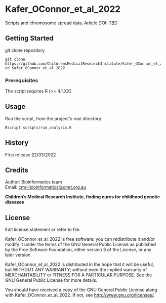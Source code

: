 # Kafer_OConnor_et_al_2022

Scripts and chromosome spread data. Article DOI: [TBD](https://www.doi.org/)

## Getting Started

git clone repository 
```
git clone https://github.com/ChildrensMedicalResearchInstitute/Kafer_OConnor_et_al_2022.git
cd Kafer_OConnor_et_al_2022
```

### Prerequisites

The script requires R (>= 4.1.XX)

## Usage

Run the script, from the project's root directory:
```
Rscript scripts/run_analysis.R 
```
## History

First release 22/03/2022

## Credits

Author: Bioinformatics team              
Email:  cmri-bioinformatics@cmri.org.au 


**Children’s Medical Research Institute, finding cures for childhood genetic diseases**  

## License

Edit license statement or refer to file. 

Kafer_OConnor_et_al_2022 is free software: you can redistribute it and/or modify
it under the terms of the GNU General Public License as published by
the Free Software Foundation, either version 3 of the License, or
any later version.

Kafer_OConnor_et_al_2022 is distributed in the hope that it will be useful,
but WITHOUT ANY WARRANTY; without even the implied warranty of
MERCHANTABILITY or FITNESS FOR A PARTICULAR PURPOSE.  See the
GNU General Public License for more details.

You should have received a copy of the GNU General Public License
along with Kafer_OConnor_et_al_2022.  If not, see <http://www.gnu.org/licenses/>.

